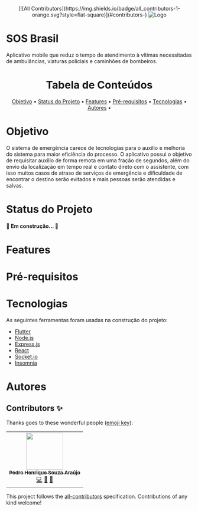<p align="center">
<!-- ALL-CONTRIBUTORS-BADGE:START - Do not remove or modify this section -->
[![All Contributors](https://img.shields.io/badge/all_contributors-1-orange.svg?style=flat-square)](#contributors-)
<!-- ALL-CONTRIBUTORS-BADGE:END -->
  <img src="https://github.com/Ph-FMM/S.O.S-Flutter-TCC/blob/master/Logo%20SOS%20Brasil.png" alt="Logo"/>
</p>

<h1>SOS Brasil</h1>

<p>Aplicativo mobile que reduz o tempo de atendimento à vítimas necessitadas de ambulâncias, viaturas policiais e caminhões de bombeiros.</p>

<h1 align="center">Tabela de Conteúdos</h1>

<p align="center">
 <a href="#objetivo">Objetivo</a> •
 <a href="#status">Status do Projeto</a> • 
 <a href="#features">Features</a> • 
 <a href="#prerequisitos">Pré-requisitos</a> • 
 <a href="#tecnologias">Tecnologias</a> • 
 <a href="#contribuicao">Autores</a> • 
</p>

<h1>Objetivo</h1>

<p> O sistema de emergência carece de tecnologias para o auxílio e melhoria do sistema para maior eficiência do processo. O aplicativo possui o objetivo de requisitar auxilio  de forma remota em uma fração de segundos, além do envio da localização em tempo real e contato direto com o assistente, com isso muitos casos de atraso de serviços de emergência e dificuldade de encontrar o destino serão evitados e mais pessoas serão atendidas e salvas.</p>

<h1>Status do Projeto</h1>

<h4> 
	🚧 Em construção...  🚧
</h4>

<h1>Features</h1>

<h1>Pré-requisitos</h1>

<h1>Tecnologias</h1>

As seguintes ferramentas foram usadas na construção do projeto:

- [Flutter](https://flutter.dev/)
- [Node.js](https://nodejs.org/en/)
- [Express.js](https://expressjs.com/pt-br/)
- [React](https://pt-br.reactjs.org/)
- [Socket.io](https://socket.io/)
- [Insomnia](https://insomnia.rest/)

<h1>Autores</h1>

## Contributors ✨

Thanks goes to these wonderful people ([emoji key](https://allcontributors.org/docs/en/emoji-key)):

<!-- ALL-CONTRIBUTORS-LIST:START - Do not remove or modify this section -->
<!-- prettier-ignore-start -->
<!-- markdownlint-disable -->
<table>
  <tr>
    <td align="center"><a href="https://www.linkedin.com/in/pedroharaujo1952/"><img src="https://avatars2.githubusercontent.com/u/38022427?v=4" width="100px;" alt=""/><br /><sub><b>Pedro Henrique Souza Araújo</b></sub></a><br /><a href="https://github.com/Ph-FMM/S.O.S-Flutter-TCC/commits?author=Ph-FMM" title="Code">💻</a> <a href="#design-Ph-FMM" title="Design">🎨</a> <a href="#projectManagement-Ph-FMM" title="Project Management">📆</a></td>
  </tr>
</table>

<!-- markdownlint-enable -->
<!-- prettier-ignore-end -->
<!-- ALL-CONTRIBUTORS-LIST:END -->

This project follows the [all-contributors](https://github.com/all-contributors/all-contributors) specification. Contributions of any kind welcome!